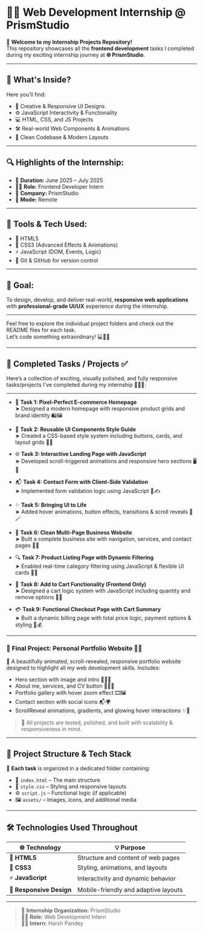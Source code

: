 # 💼✨ Web Development Internship @ PrismStudio

🚀 **Welcome to my Internship Projects Repository!**  
This repository showcases all the **frontend development** tasks I completed during my exciting internship journey at **🌐 PrismStudio**.

---

## 📂 What's Inside?
Here you’ll find:
- 🎨 Creative & Responsive UI Designs  
- ⚙️ JavaScript Interactivity & Functionality  
- 💻 HTML, CSS, and JS Projects  
- 🛠️ Real-world Web Components & Animations  
- 📄 Clean Codebase & Modern Layouts

---

## 🔍 Highlights of the Internship:
- 📅 **Duration:** June 2025 – July 2025  
- 🧑‍💻 **Role:** Frontend Developer Intern  
- 🏢 **Company:** PrismStudio  
- 📍 **Mode:** Remote

---

## 🧩 Tools & Tech Used:
- 🧱 HTML5  
- 🎨 CSS3 (Advanced Effects & Animations)  
- ⚡ JavaScript (DOM, Events, Logic)  
- 🔄 Git & GitHub for version control

---

## 🏁 Goal:
To design, develop, and deliver real-world, **responsive web applications** with **professional-grade UI/UX** experience during the internship.

---

Feel free to explore the individual project folders and check out the README files for each task.  
Let’s code something extraordinary! 💻🚀🎉


---

## 📌 Completed Tasks / Projects ✅

Here’s a collection of exciting, visually polished, and fully responsive tasks/projects I’ve completed during my internship 🧑‍💻💼:

---

- 🛒 **Task 1: Pixel-Perfect E-commerce Homepage**  
  ➤ Designed a modern homepage with responsive product grids and brand identity 🛍️🖼️

- 🎨 **Task 2: Reusable UI Components Style Guide**  
  ➤ Created a CSS-based style system including buttons, cards, and layout grids 🧩📐

- 🌐 **Task 3: Interactive Landing Page with JavaScript**  
  ➤ Developed scroll-triggered animations and responsive hero sections 🖥️📱

- 📬 **Task 4: Contact Form with Client-Side Validation**  
  ➤ Implemented form validation logic using JavaScript 🚦✍️

- ✨ **Task 5: Bringing UI to Life**  
  ➤ Added hover animations, button effects, transitions & scroll reveals 💫🪄

- 🧾 **Task 6: Clean Multi-Page Business Website**  
  ➤ Built a complete business site with navigation, services, and contact pages 📃📞

- 🔍 **Task 7: Product Listing Page with Dynamic Filtering**  
  ➤ Enabled real-time category filtering using JavaScript & flexible UI cards 🧠🔧

- 🛒 **Task 8: Add to Cart Functionality (Frontend Only)**  
  ➤ Designed a cart logic system with JavaScript including quantity and remove options 🧺🧾

- 💳 **Task 9: Functional Checkout Page with Cart Summary**  
  ➤ Built a dynamic billing page with total price logic, payment options & styling 💸💰

---

### 🚀 Final Project: **Personal Portfolio Website** 🌈🌐

🎨 A beautifully animated, scroll-revealed, responsive portfolio website designed to highlight all my web development skills. Includes:

- Hero section with image and intro 💁‍♂️📸  
- About me, services, and CV button 📃🧑‍💼  
- Portfolio gallery with hover zoom effect 🎞️🖼️  
- Contact section with social icons 📬🌍  
- ScrollReveal animations, gradients, and glowing hover interactions ✨🌟

> 💯 All projects are tested, polished, and built with scalability & responsiveness in mind.


---

## 📁 Project Structure & Tech Stack

🔹 **Each task** is organized in a dedicated folder containing:  
- 🧾 `index.html` – The main structure  
- 🎨 `style.css` – Styling and responsive layouts  
- ⚙️ `script.js` – Functional logic (if applicable)  
- 🖼️ `assets/` – Images, icons, and additional media

---

## 🛠️ Technologies Used Throughout

| 🌐 Technology           | 💡 Purpose                                      |
|------------------------|-------------------------------------------------|
| 🧱 **HTML5**            | Structure and content of web pages              |
| 🎨 **CSS3**             | Styling, animations, and layouts                |
| ⚡ **JavaScript**       | Interactivity and dynamic behavior              |
| 📱 **Responsive Design**| Mobile-friendly and adaptive layouts            |

---

> 🏢 **Internship Organization:** PrismStudio  
> 👨‍💻 **Role:** Web Development Intern  
> 🧑‍🎓 **Intern:** Harsh Pandey  
